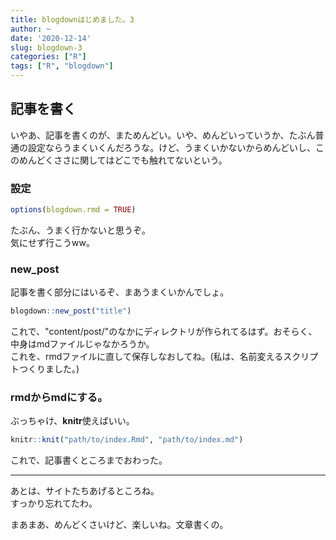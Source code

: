 ```yaml
---
title: blogdownはじめました。3
author: ~
date: '2020-12-14'
slug: blogdown-3
categories: ["R"]
tags: ["R", "blogdown"]
---
```




## 記事を書く

いやあ、記事を書くのが、まためんどい。いや、めんどいっていうか、たぶん普通の設定ならうまくいくんだろうな。けど、うまくいかないからめんどいし、このめんどくささに関してはどこでも触れてないという。

### 設定


```r
options(blogdown.rmd = TRUE)
```

たぶん、うまく行かないと思うぞ。  
気にせず行こうww。

### new_post

記事を書く部分にはいるぞ、まあうまくいかんでしょ。


```r
blogdown::new_post("title")
```

これで、"content/post/"のなかにディレクトリが作られてるはず。おそらく、中身はmdファイルじゃなかろうか。  
これを、rmdファイルに直して保存しなおしてね。(私は、名前変えるスクリプトつくりました。)

### rmdからmdにする。

ぶっちゃけ、**knitr**使えばいい。


```r
knitr::knit("path/to/index.Rmd", "path/to/index.md")
```

これで、記事書くところまでおわった。

---

あとは、サイトたちあげるところね。  
すっかり忘れてたわ。

まあまあ、めんどくさいけど、楽しいね。文章書くの。

